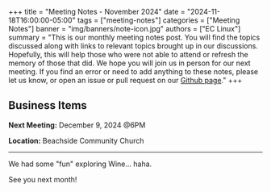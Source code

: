 +++
title = "Meeting Notes - November 2024"
date = "2024-11-18T16:00:00-05:00"
tags = ["meeting-notes"]
categories = ["Meeting Notes"]
banner = "img/banners/note-icon.jpg"
authors = ["EC Linux"]
summary = "This is our monthly meeting notes post. You will find the topics discussed along with links to relevant topics brought up in our discussions. Hopefully, this will help those who were not able to attend or refresh the memory of those that did. We hope you will join us in person for our next meeting. If you find an error or need to add anything to these notes, please let us know, or open an issue or pull request on our [Github page](https://github.com/brettrbarker/eclinux.org)."
+++
## Business Items

**Next Meeting:** December 9, 2024 @6PM

**Location:** Beachside Community Church

* * *

We had some "fun" exploring Wine... haha. 

See you next month!
